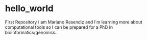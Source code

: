 # hello_world
First Repository
I am Mariano Resendiz and I'm learning more about computational tools so I can be prepared for a PhD in bioinformatics/genomics.
